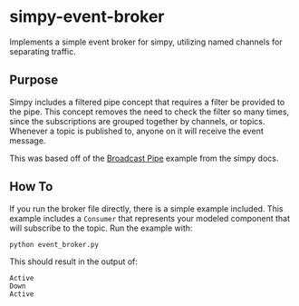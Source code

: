 # simpy-event-broker
Implements a simple event broker for simpy, utilizing named channels for separating traffic.

## Purpose
Simpy includes a filtered pipe concept that requires a filter be provided to the pipe. This concept removes the need to check the filter so many times, since the subscriptions are grouped together by channels, or topics. Whenever a topic is published to, anyone on it will receive the event message.

This was based off of the [Broadcast Pipe](http://simpy.readthedocs.org/en/latest/examples/process_communication.html) example from the simpy docs.

## How To
If you run the broker file directly, there is a simple example included. This example includes a `Consumer` that represents your modeled component that will subscribe to the topic. Run the example with:
```
python event_broker.py
```
This should result in the output of:
```
Active
Down
Active
```

